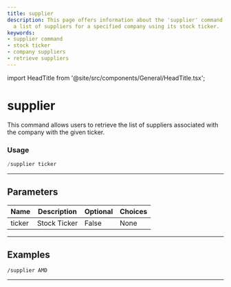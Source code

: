 ```yaml
---
title: supplier
description: This page offers information about the 'supplier' command, which retrieves
  a list of suppliers for a specified company using its stock ticker.
keywords:
- supplier command
- stock ticker
- company suppliers
- retrieve suppliers
---
```


import HeadTitle from '@site/src/components/General/HeadTitle.tsx';

<HeadTitle title="supplier - Duediligence - Telegram - Reference | OpenBB Bot Docs" />

# supplier

This command allows users to retrieve the list of suppliers associated with the company with the given ticker.

### Usage

```python wordwrap
/supplier ticker
```

---

## Parameters

| Name | Description | Optional | Choices |
| ---- | ----------- | -------- | ------- |
| ticker | Stock Ticker | False | None |


---

## Examples

```
/supplier AMD
```

---

